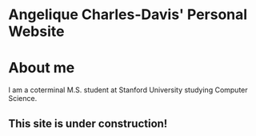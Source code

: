 # Angelique Charles-Davis' Personal Website

# About me

I am a coterminal M.S. student at Stanford University studying Computer Science.


## This site is under construction!
